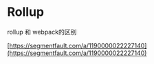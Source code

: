 # Rollup

rollup 和 webpack的区别

[https://segmentfault.com/a/1190000022227140](https://segmentfault.com/a/1190000022227140)


